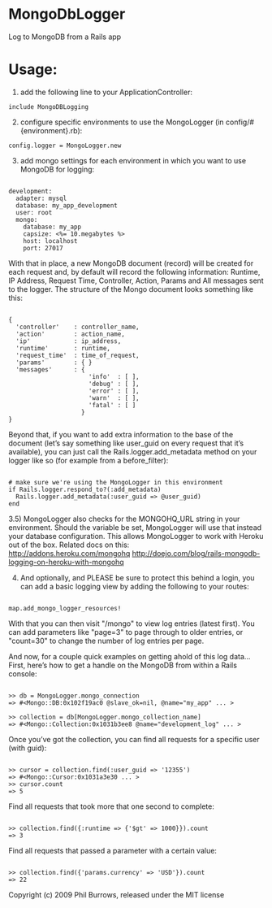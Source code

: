 MongoDbLogger
=============

Log to MongoDB from a Rails app


Usage:
======

1) add the following line to your ApplicationController:

<code>include MongoDBLogging</code>

2) configure specific environments to use the MongoLogger (in config/#{environment}.rb):

<code>config.logger = MongoLogger.new</code>

3) add mongo settings for each environment in which you want to use MongoDB for logging:

<pre><code>
development:
  adapter: mysql
  database: my_app_development
  user: root
  mongo:
    database: my_app
    capsize: &lt;%= 10.megabytes %&gt;
    host: localhost
    port: 27017
</code></pre>

With that in place, a new MongoDB document (record) will be created for each request and,
by default will record the following information: Runtime, IP Address, Request Time, Controller,
Action, Params and All messages sent to the logger. The structure of the Mongo document looks something like this:

<pre><code>
{
  'controller'    : controller_name,
  'action'        : action_name,
  'ip'            : ip_address,
  'runtime'       : runtime,
  'request_time'  : time_of_request,
  'params'        : { }
  'messages'      : {
                      'info'  : [ ],
                      'debug' : [ ],
                      'error' : [ ],
                      'warn'  : [ ],
                      'fatal' : [ ]
                    }
}
</code></pre>

Beyond that, if you want to add extra information to the base of the document
(let’s say something like user_guid on every request that it’s available),
you can just call the Rails.logger.add_metadata method on your logger like so
(for example from a before_filter):

<pre><code>
# make sure we're using the MongoLogger in this environment
if Rails.logger.respond_to?(:add_metadata)
  Rails.logger.add_metadata(:user_guid =&gt; @user_guid)
end
</code></pre>

3.5) MongoLogger also checks for the MONGOHQ_URL string in your environment.  Should the 
variable be set, MongoLogger will use that instead your database configuration.  This 
allows MongoLogger to work with Heroku out of the box.  Related docs on this:  
http://addons.heroku.com/mongohq
http://doejo.com/blog/rails-mongodb-logging-on-heroku-with-mongohq

4) And optionally, and PLEASE be sure to protect this behind a login, you can add a basic
logging view by adding the following to your routes:

<pre><code>
map.add_mongo_logger_resources!
</code></pre>

With that you can then visit "/mongo" to view log entries (latest first).  You can add
parameters like "page=3" to page through to older entries, or "count=30" to change the
number of log entries per page.

And now, for a couple quick examples on getting ahold of this log data…
First, here’s how to get a handle on the MongoDB from within a Rails console:

<pre><code>
>> db = MongoLogger.mongo_connection
=> #&lt;Mongo::DB:0x102f19ac0 @slave_ok=nil, @name="my_app" ... &gt;

>> collection = db[MongoLogger.mongo_collection_name]
=> #&lt;Mongo::Collection:0x1031b3ee8 @name="development_log" ... &gt;
</code></pre>

Once you’ve got the collection, you can find all requests for a specific user (with guid):

<pre><code>
>> cursor = collection.find(:user_guid => '12355')
=> #&lt;Mongo::Cursor:0x1031a3e30 ... &gt;
>> cursor.count
=> 5
</code></pre>

Find all requests that took more that one second to complete:

<pre><code>
>> collection.find({:runtime => {'$gt' => 1000}}).count
=> 3
</code></pre>

Find all requests that passed a parameter with a certain value:

<pre><code>
>> collection.find({'params.currency' => 'USD'}).count
=> 22
</code></pre>

Copyright (c) 2009 Phil Burrows, released under the MIT license
